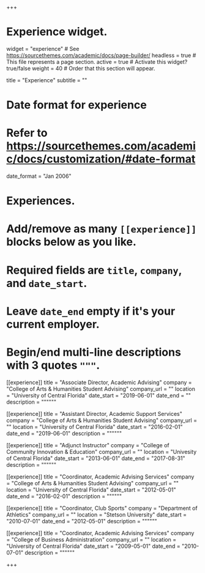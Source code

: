 +++
# Experience widget.
widget = "experience"  # See https://sourcethemes.com/academic/docs/page-builder/
headless = true  # This file represents a page section.
active = true  # Activate this widget? true/false
weight = 40  # Order that this section will appear.

title = "Experience"
subtitle = ""

# Date format for experience
#   Refer to https://sourcethemes.com/academic/docs/customization/#date-format
date_format = "Jan 2006"

# Experiences.
#   Add/remove as many `[[experience]]` blocks below as you like.
#   Required fields are `title`, `company`, and `date_start`.
#   Leave `date_end` empty if it's your current employer.
#   Begin/end multi-line descriptions with 3 quotes `"""`.
[[experience]]
  title = "Associate Director, Academic Advising"
  company = "College of Arts & Humanities Student Advising"
  company_url = ""
  location = "University of Central Florida"
  date_start = "2019-06-01"
  date_end = ""
  description = """"""

[[experience]]
  title = "Assistant Director, Academic Support Services"
  company = "College of Arts & Humanities Student Advising"
  company_url = ""
  location = "University of Central Florida"
  date_start = "2016-02-01"
  date_end = "2019-06-01"
  description = """"""

[[experience]]
  title = "Adjunct Instructor"
  company = "College of Community Innovation & Education"
  company_url = ""
  location = "Univesity of Central Florida"
  date_start = "2013-06-01"
  date_end = "2017-08-31"
  description = """"""

[[experience]]
  title = "Coordinator, Academic Advising Services"
  company = "College of Arts & Humanities Student Advising"
  company_url = ""
  location = "University of Central Florida"
  date_start = "2012-05-01"
  date_end = "2016-02-01"
  description = """"""

[[experience]]
  title = "Coordinator, Club Sports"
  company = "Department of Athletics"
  company_url = ""
  location = "Stetson University"
  date_start = "2010-07-01"
  date_end = "2012-05-01"
  description = """"""

[[experience]]
  title = "Coordinator, Academic Advising Services"
  company = "College of Business Administration"
  company_url = ""
  location = "University of Central Florida"
  date_start = "2009-05-01"
  date_end = "2010-07-01"
  description = """"""

+++
